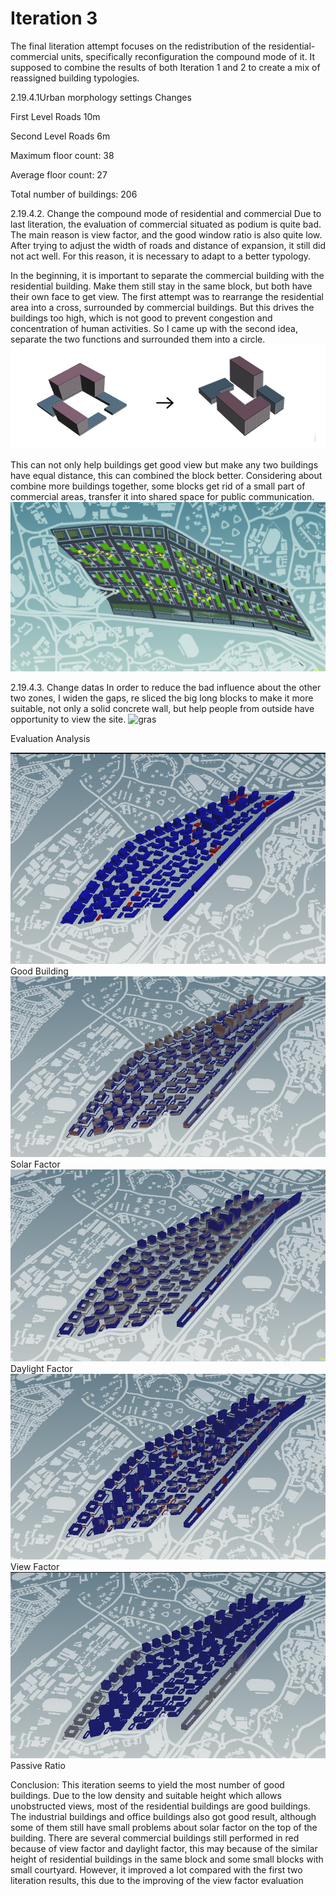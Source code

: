# Iteration 3

The final literation attempt focuses on the redistribution of the residential-commercial units, specifically reconfiguration the compound mode of it. It supposed to combine the results of both Iteration 1 and 2 to create a mix of reassigned building typologies.

2.19.4.1Urban morphology settings Changes

First Level Roads 10m

Second Level Roads 6m

Maximum floor count: 38

Average floor count: 27

Total number of buildings: 206


2.19.4.2.	Change the compound mode of residential and commercial
Due to last literation, the evaluation of commercial situated as podium is quite bad. The main reason is view factor, and the good window ratio is also quite low. After trying to adjust the width of roads and distance of expansion, it still did not act well. For this reason, it is necessary to adapt to a better typology. 

In the beginning, it is important to separate the commercial building with the residential building. Make them still stay in the same block, but both have their own face to get view. The first attempt was to rearrange the residential area into a cross, surrounded by commercial buildings. But this drives the buildings too high, which is not good to prevent congestion and concentration of human activities. So I came up with the second idea, separate the two functions and surrounded them into a circle.
![gras](imgs/03zone02.jpg)
 
This can not only help buildings get good view but make any two buildings have equal distance, this can combined the block better. Considering about combine more buildings together, some blocks get rid of a small part of commercial areas, transfer it into shared space for public communication.
![gras](imgs/03greenarea.jpg)

2.19.4.3.	Change datas 
In order to reduce the bad influence about the other two zones, I widen the gaps, re sliced the big long blocks to make it more suitable, not only a solid concrete wall, but help people from outside have opportunity to view the site.
![gras](imgs/03map.jpg)
 
Evaluation Analysis
 
![gras](imgs/03goodbuilding.jpg)
Good Building
![gras](imgs/03solarfactor.jpg)
Solar Factor
![gras](imgs/03daylightfactor.jpg)  
Daylight Factor
![gras](imgs/03viewfactor.jpg)   
View Factor
 ![gras](imgs/03passiveratio.jpg) 
Passive Ratio

Conclusion: 
This iteration seems to yield the most number of good buildings. Due to the low density and suitable height which allows unobstructed views, most of the residential buildings are good buildings. The industrial buildings and office buildings also got good result, although some of them still have small problems about solar factor on the top of the building. There are several commercial buildings still performed in red because of view factor and daylight factor, this may because of the similar height of residential buildings in the same block and some small blocks with small courtyard. However, it improved a lot compared with the first two literation results, this due to the improving of the view factor evaluation






